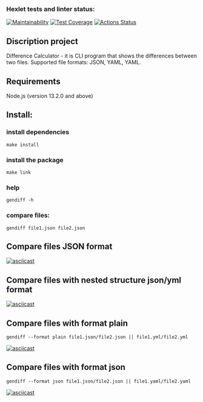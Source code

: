 ### Hexlet tests and linter status:
[![Maintainability](https://api.codeclimate.com/v1/badges/c2efffc8ec7b997c8dd4/maintainability)](https://codeclimate.com/github/runabal/frontend-project-46/maintainability)
[![Test Coverage](https://api.codeclimate.com/v1/badges/c2efffc8ec7b997c8dd4/test_coverage)](https://codeclimate.com/github/runabal/frontend-project-46/test_coverage)
[![Actions Status](https://github.com/runabal/frontend-project-46/workflows/hexlet-check/badge.svg)](https://github.com/runabal/frontend-project-46/actions)

## Discription project
Difference Calculator - it is CLI program that shows the differences between two files. 
Supported file formats: JSON, YAML, YAML.

## Requirements

Node.js (version 13.2.0 and above)

## Install:

### install dependencies
```
make install
```
### install the package
```
make link
```
### help
```
gendiff -h
```

### compare files:
```
gendiff file1.json file2.json
```

## Compare files JSON format
[![asciicast](https://asciinema.org/a/oaUmUsrQ2aZp1rpJfsZYYfrDC.svg)](https://asciinema.org/a/oaUmUsrQ2aZp1rpJfsZYYfrDC)

## Compare files with nested structure json/yml format
[![asciicast](https://asciinema.org/a/oB8fHok55zX4AQFAjoxJEN8Ae.svg)](https://asciinema.org/a/oB8fHok55zX4AQFAjoxJEN8Ae)

## Compare files with format plain
```
gendiff --format plain file1.json/file2.json || file1.yml/file2.yml
```
[![asciicast](https://asciinema.org/a/tDnaj8k4i1eWbJvyNjFFo5UGA.svg)](https://asciinema.org/a/tDnaj8k4i1eWbJvyNjFFo5UGA)

## Compare files with format json
```
gendiff --format json file1.json/file2.json || file1.yaml/file2.yaml
```
[![asciicast](https://asciinema.org/a/sEuocOQrygOs3QfHiTGqBYi1R.svg)](https://asciinema.org/a/sEuocOQrygOs3QfHiTGqBYi1R)
